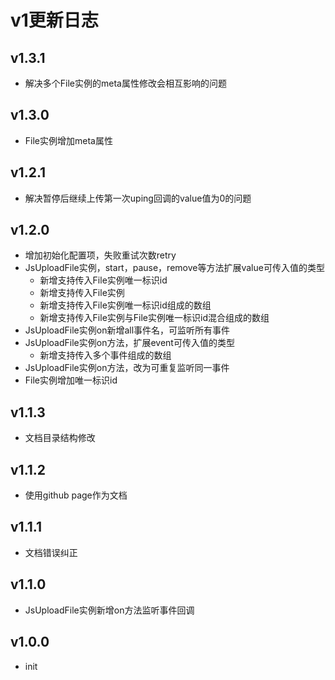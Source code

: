 # v1更新日志

## v1.3.1
+ 解决多个File实例的meta属性修改会相互影响的问题

## v1.3.0
+ File实例增加meta属性

## v1.2.1
+ 解决暂停后继续上传第一次uping回调的value值为0的问题

## v1.2.0
+ 增加初始化配置项，失败重试次数retry
+ JsUploadFile实例，start，pause，remove等方法扩展value可传入值的类型
  + 新增支持传入File实例唯一标识id
  + 新增支持传入File实例
  + 新增支持传入File实例唯一标识id组成的数组
  + 新增支持传入File实例与File实例唯一标识id混合组成的数组
+ JsUploadFile实例on新增all事件名，可监听所有事件
+ JsUploadFile实例on方法，扩展event可传入值的类型
  + 新增支持传入多个事件组成的数组
+ JsUploadFile实例on方法，改为可重复监听同一事件
+ File实例增加唯一标识id

## v1.1.3
+ 文档目录结构修改

## v1.1.2
+ 使用github page作为文档

## v1.1.1
+ 文档错误纠正

## v1.1.0
+ JsUploadFile实例新增on方法监听事件回调

## v1.0.0
+ init
